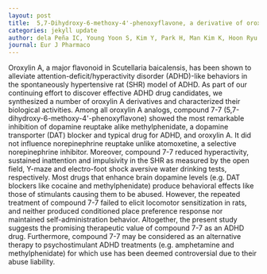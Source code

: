 ```yaml
---
layout: post
title:  5,7-Dihydroxy-6-methoxy-4'-phenoxyflavone, a derivative of oroxylin A improves attention-deficit/hyperactivity disorder (ADHD)-like behaviors in spontaneously hypertensive rats
categories: jekyll update
author: dela Peña IC, Young Yoon S, Kim Y, Park H, Man Kim K, Hoon Ryu J, Young Shin C, Hoon Cheong J
journal: Eur J Pharmaco
---
```


Oroxylin A, a major flavonoid in Scutellaria baicalensis, has been shown to alleviate attention-deficit/hyperactivity disorder (ADHD)-like behaviors in the spontaneously hypertensive rat (SHR) model of ADHD. As part of our continuing effort to discover effective ADHD drug candidates, we synthesized a number of oroxylin A derivatives and characterized their biological activities. Among all oroxylin A analogs, compound 7-7 (5,7-dihydroxy-6-methoxy-4'-phenoxyflavone) showed the most remarkable inhibition of dopamine reuptake alike methylphenidate, a dopamine transporter (DAT) blocker and typical drug for ADHD, and oroxylin A. It did not influence norepinephrine reuptake unlike atomoxetine, a selective norepinephrine inhibitor. Moreover, compound 7-7 reduced hyperactivity, sustained inattention and impulsivity in the SHR as measured by the open field, Y-maze and electro-foot shock aversive water drinking tests, respectively. Most drugs that enhance brain dopamine levels (e.g. DAT blockers like cocaine and methylphenidate) produce behavioral effects like those of stimulants causing them to be abused. However, the repeated treatment of compound 7-7 failed to elicit locomotor sensitization in rats, and neither produced conditioned place preference response nor maintained self-administration behavior. Altogether, the present study suggests the promising therapeutic value of compound 7-7 as an ADHD drug. Furthermore, compound 7-7 may be considered as an alternative therapy to psychostimulant ADHD treatments (e.g. amphetamine and methylphenidate) for which use has been deemed controversial due to their abuse liability.